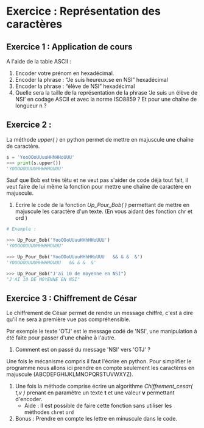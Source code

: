 # Exercice : Représentation des caractères

## Exercice 1 : Application de cours

A l'aide de la table ASCII : 

1. Encoder votre prénom en hexadécimal.
2. Encoder la phrase : “Je suis heureux.se en NSI” hexadécimal
3. Encoder la phrase : “élève de NSI” hexadécimal
4. Quelle sera la taille de la représentation de la phrase ‘Je suis un élève de NSI’ en codage ASCII et avec la norme ISO8859 ?  Et pour une chaîne de longueur n ?

## Exercice 2 :

La méthode *upper( )* en python permet de mettre en majuscule une chaîne de caractère. 

```python
s = 'YooOOoUUuuHHhHHoUUU'
>>> print(s.upper())
'YOOOOOUUUUHHHHHOUUU'
```

Sauf que Bob est très têtu et ne veut pas s'aider de code déjà tout fait, il veut faire de lui même la fonction pour mettre une chaîne de caractère en majuscule.

1. Ecrire le code de la fonction *Up_Pour_Bob( )* permettant de mettre en majuscule les caractère d'un texte. (En vous aidant des fonction chr et ord )

```python
# Exemple :

>>> Up_Pour_Bob('YooOOoUUuuHHhHHoUUU')
'YOOOOOUUUUHHHHHOUUU'

>>> Up_Pour_Bob('YooOOoUUuuHHhHHoUUU   && & &  &')
'YOOOOOUUUUHHHHHOUUU   && & &  &'

>>> Up_Pour_Bob("J'ai 10 de moyenne en NSI")
"J'AI 10 DE MOYENNE EN NSI"
```

## Exercice 3 : Chiffrement de César

Le chiffrement de César permet de rendre un message chiffré, c'est à dire qu'il ne sera à première vue pas compréhensible.

Par exemple le texte 'OTJ' est le message codé de 'NSI', une manipulation à été faite pour passer d'une chaîne à l'autre.

1. Comment est on passé  du message 'NSI' vers 'OTJ' ?

Une fois le mécanisme compris il faut l'écrire en python. Pour simplifier le programme nous allons ici prendre en compte seulement les caractères en majuscule (ABCDEFGHIJKLMNOPQRSTUVWXYZ).

1. Une fois la méthode comprise écrire un algorithme *Chiffrement_cesar( t,v )* prenant en paramètre un texte **t** et une valeur **v** permettant d'encoder.
   - Aide : Il est possible de faire cette fonction sans utiliser les méthodes `chr`et `ord` 
2. Bonus : Prendre en compte les lettre en minuscule dans le code.
